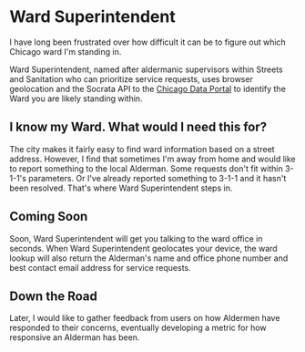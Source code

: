 # Ward Superintendent
I have long been frustrated over how difficult it can be to figure out which Chicago ward I'm standing in. 

Ward Superintendent, named after aldermanic supervisors within Streets and Sanitation who can prioritize service requests, uses browser geolocation and the Socrata API to the [Chicago Data Portal](https://data.cityofchicago.org/) to identify the Ward you are likely standing within.

## I know my Ward. What would I need this for?
The city makes it fairly easy to find ward information based on a street address. However, I find that sometimes I'm away from home and would like to report something to the local Alderman. Some requests don't fit within 3-1-1's parameters. Or I've already reported something to 3-1-1 and it hasn't been resolved. That's where Ward Superintendent steps in.

## Coming Soon
Soon, Ward Superintendent will get you talking to the ward office in seconds. When Ward Superintendent geolocates your device, the ward lookup will also return the Alderman's name and office phone number and best contact email address for service requests.

## Down the Road
Later, I would like to gather feedback from users on how Aldermen have responded to their concerns, eventually developing a metric for how responsive an Alderman has been. 
